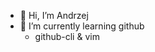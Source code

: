 - 👋 Hi, I’m Andrzej
- 🌱 I’m currently learning github
    - github-cli & vim


<!---
Estiq/Estiq is a ✨ special ✨ repository because its `README.md` (this file) appears on your GitHub profile.
You can click the Preview link to take a look at your changes.
--->
